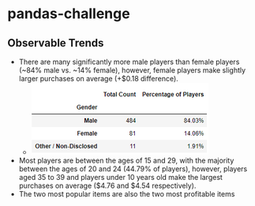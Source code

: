 # pandas-challenge

## Observable Trends

* There are many significantly more male players than female players (~84% male vs. ~14% female), however, female players make slightly larger purchases on average (+$0.18 difference).
  * ![GenderDemographics](https://github.com/apavlovich/pandas-challenge/blob/main/HeroesOfPymoli/Resources/Capture.PNG)
* Most players are between the ages of 15 and 29, with the majority between the ages of 20 and 24 (44.79% of players), however, players aged 35 to 39 and players under 10 years old make the largest purchases on average ($4.76 and $4.54 respectively). 
* The two most popular items are also the two most profitable items 

